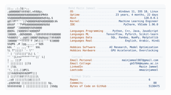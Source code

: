 <picture>
  <source srcset="https://raw.githubusercontent.com/mmazinjameel/mmazinjameel/main/dark_mode.svg?v=1743048730" media="(prefers-color-scheme: dark)">
  <img src="https://raw.githubusercontent.com/mmazinjameel/mmazinjameel/main/light_mode.svg?v=1743048730">
</picture>
